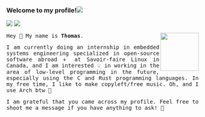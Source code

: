### Welcome to my profile!<a href="https://github.com/404"><img src="https://user-images.githubusercontent.com/73097560/115834477-dbab4500-a447-11eb-908a-139a6edaec5c.gif"></a>

<!--<a href="https://gitlab.com/Asperatus"><img src="https://img.shields.io/badge/GitLab-1f1f1f?style=for-the-badge&logo=gitlab&logoColor=white"></img></a>
<a href="https://github.com/Ballasi"><img src="https://img.shields.io/badge/GitHub-100000?style=for-the-badge&logo=github&logoColor=white"></img></a>-->
<a href="https://www.linkedin.com/in/ballasi/"><img src="https://img.shields.io/badge/linkedin-0077B5?style=for-the-badge&logo=linkedin&logoColor=white"></img></a>
<a href="https://www.ballasi.com"><img src="https://img.shields.io/badge/website-brightgreen?&style=for-the-badge"></img></a>

<img align="right" src="https://cdn.discordapp.com/attachments/414542714365935626/918387026364084254/unknown.png" width="100px">

<samp>
  Hey 👋 My name is <b>Thomas</b>.
    <p align="justify">I am currently doing an internship in embedded systems engineering specialized in open-source software abroad ✈️ at Savoir-faire Linux in Canada, and I am interested 💡 in working in the area of low-level programming in the future, especially using the C and Rust programming languages. In my free time, I like to make copyleft/free music. Oh, and I use Arch btw 🐧</p>
</samp>

<samp>
  <p align="justify">I am grateful that you came across my profile. Feel free to shoot me a message if you have anything to ask! 🙂</p>
</samp>
